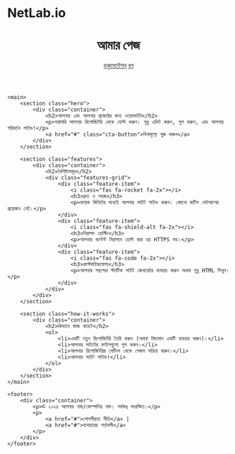 # NetLab.io 
<!DOCTYPE html>
<html lang="bn">
<head>
    <meta charset="UTF-8">
    <meta name="viewport" content="width=device-width, initial-scale=1.0">
    <title>আপনার ওয়েবসাইট</title>
    <link rel="stylesheet" href="style.css">
    <!-- Font Awesome Icons (Optional - for icons like GitHub Pages) -->
    <link rel="stylesheet" href="https://cdnjs.cloudflare.com/ajax/libs/font-awesome/6.0.0-beta3/css/all.min.css">
</head>
<body>
    <header>
        <div class="container">
            <div class="logo">
                <!-- Optional: <i class="fab fa-github"></i> -->
                <h1>আমার পেজ</h1>
            </div>
            <nav>
                <a href="#">ডকুমেন্টেশন</a>
                <a href="#">ব্লগ</a>
            </nav>
        </div>
    </header>

    <main>
        <section class="hero">
            <div class="container">
                <h2>আপনার এবং আপনার প্রজেক্টের জন্য ওয়েবসাইট</h2>
                <p>সরাসরি আপনার রিপোজিটরি থেকে হোস্ট করুন। শুধু এডিট করুন, পুশ করুন, এবং আপনার পরিবর্তন লাইভ!</p>
                <a href="#" class="cta-button">বিনামূল্যে শুরু করুন</a>
            </div>
        </section>

        <section class="features">
            <div class="container">
                <h2>বৈশিষ্ট্যসমূহ</h2>
                <div class="features-grid">
                    <div class="feature-item">
                        <i class="fas fa-rocket fa-2x"></i>
                        <h3>দ্রুত ও সহজ</h3>
                        <p>কয়েক মিনিটের মধ্যেই আপনার সাইট লাইভ করুন। কোনো জটিল সেটআপের প্রয়োজন নেই।</p>
                    </div>
                    <div class="feature-item">
                        <i class="fas fa-shield-alt fa-2x"></i>
                        <h3>নিরাপদ হোস্টিং</h3>
                        <p>আপনার কন্টেন্ট নিরাপদে হোস্ট করা হয় HTTPS সহ।</p>
                    </div>
                    <div class="feature-item">
                        <i class="fas fa-code fa-2x"></i>
                        <h3>কাস্টমাইজযোগ্য</h3>
                        <p>আপনার পছন্দের স্ট্যাটিক সাইট জেনারেটর ব্যবহার করুন অথবা শুধু HTML লিখুন।</p>
                    </div>
                </div>
            </div>
        </section>

        <section class="how-it-works">
            <div class="container">
                <h2>কিভাবে কাজ করে?</h2>
                <ol>
                    <li>একটি নতুন রিপোজিটরি তৈরি করুন (অথবা বিদ্যমান একটি ব্যবহার করুন)।</li>
                    <li>আপনার সাইটের ফাইলগুলো পুশ করুন।</li>
                    <li>আপনার রিপোজিটরির সেটিংস থেকে পেজস সক্রিয় করুন।</li>
                    <li>আপনার সাইট লাইভ!</li>
                </ol>
            </div>
        </section>
    </main>

    <footer>
        <div class="container">
            <p>© ২০২৪ আপনার নাম/কোম্পানির নাম। সর্বস্বত্ব সংরক্ষিত।</p>
            <p>
                <a href="#">গোপনীয়তা নীতি</a> |
                <a href="#">ব্যবহারের শর্তাবলী</a>
            </p>
        </div>
    </footer>

</body>
</html>

